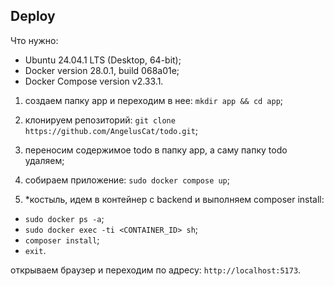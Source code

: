 ## Deploy

Что нужно:
- Ubuntu 24.04.1 LTS (Desktop, 64-bit);
- Docker version 28.0.1, build 068a01e;
- Docker Compose version v2.33.1.

1. создаем папку app и переходим в нее: `mkdir app && cd app`;

2. клонируем репозиторий: `git clone https://github.com/AngelusCat/todo.git`;

3. переносим содержимое todo в папку app, а саму папку todo удаляем;

4. собираем приложение: `sudo docker compose up`;

5. *костыль, идем в контейнер с backend и выполняем composer install:
- `sudo docker ps -a`;
- `sudo docker exec -ti <CONTAINER_ID> sh`;
- `composer install`;
- `exit`.

открываем браузер и переходим по адресу: `http://localhost:5173`.
